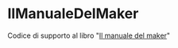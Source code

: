 IlManualeDelMaker
=================

Codice di supporto al libro "[Il manuale del maker](http://www.ilmanualedelmaker.com)"
